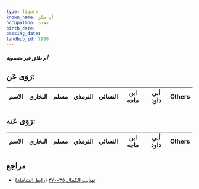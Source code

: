 ```yaml
---
type: figure
known_name: أم طلق
occupation: محدث
birth_date:
passing_date:
tahdhib_id: 7988
---
```

##### أم طلق غير منسوبة

## رَوَى عَن:
| الاسم | البخاري | مسلم | الترمذي | النسائي | ابن ماجه | أبي داود | Others |
| ----- | ------- | ---- | ------- | ------- | -------- | -------- | ------ |
## رَوَى عَنه:
| الاسم | البخاري | مسلم | الترمذي | النسائي | ابن ماجه | أبي داود | Others |
| ----- | ------- | ---- | ------- | ------- | -------- | -------- | ------ |
## مراجع
- [تهذيب الكمال ٣٥-٣٧٠](obsidian://open?vault=Tahdhib-al-Kamal&file=Figures/٧٩٨٨-أم%20طلق%20غير%20منسوبة) ([رابط الشاملة](https://shamela.ws/book/3722/18969))